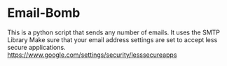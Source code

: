 # Email-Bomb
This is a python script that sends any number of emails.
It uses the SMTP Library
Make sure that your email address settings are set to accept less secure applications. https://www.google.com/settings/security/lesssecureapps
